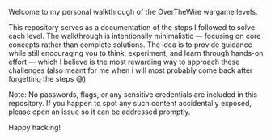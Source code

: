 Welcome to my personal walkthrough of the OverTheWire wargame levels.

This repository serves as a documentation of the steps I followed to solve each level. The walkthrough is intentionally minimalistic — focusing on core concepts rather than complete solutions. The idea is to provide guidance while still encouraging you to think, experiment, and learn through hands-on effort — which I believe is the most rewarding way to approach these challenges (also meant for me when i will most probably come back after forgetting the steps 😅)

Note: No passwords, flags, or any sensitive credentials are included in this repository. If you happen to spot any such content accidentally exposed, please open an issue so it can be addressed promptly.

Happy hacking! 
